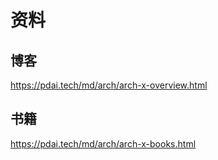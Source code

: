 # 资料

## 博客

https://pdai.tech/md/arch/arch-x-overview.html

## 书籍

https://pdai.tech/md/arch/arch-x-books.html